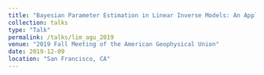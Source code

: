 ```yaml
---
title: "Bayesian Parameter Estimation in Linear Inverse Models: An Application to High-Latitude Decadal Sea Surface Temperature Variability"
collection: talks
type: "Talk"
permalink: /talks/lim_agu_2019
venue: "2019 Fall Meeting of the American Geophysical Union"
date: 2019-12-09
location: "San Francisco, CA"
---
```


